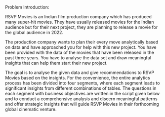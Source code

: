 Problem Introduction:

RSVP Movies is an Indian film production company which has produced many super-hit movies. They have usually released movies for the Indian audience but for their next project, they are planning to release a movie for the global audience in 2022.


The production company wants to plan their every move analytically based on data and have approached you for help with this new project. You have been provided with the data of the movies that have been released in the past three years. You have to analyse the data set and draw meaningful insights that can help them start their new project. 


The goal is to analyse the given data and give recommendations to RSVP Movies based on the insights. For the convenience, the entire analytics process has been divided into four segments, where each segment leads to significant insights from different combinations of tables. The questions in each segment with business objectives are written in the script given below and to conduct a comprehensive analysis and discern meaningful patterns and offer strategic insights that will guide RSVP Movies in their forthcoming global cinematic venture.

